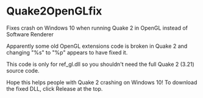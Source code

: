 # Quake2OpenGLfix
Fixes crash on Windows 10 when running Quake 2 in OpenGL instead of Software Renderer

Apparently some old OpenGL extensions code is broken in Quake 2 and changing "%s" to "%p" appears to have fixed it.

This code is only for ref_gl.dll so you shouldn't need the full Quake 2 (3.21) source code.

Hope this helps people with Quake 2 crashing on Windows 10!
To download the fixed DLL, click Release at the top.
